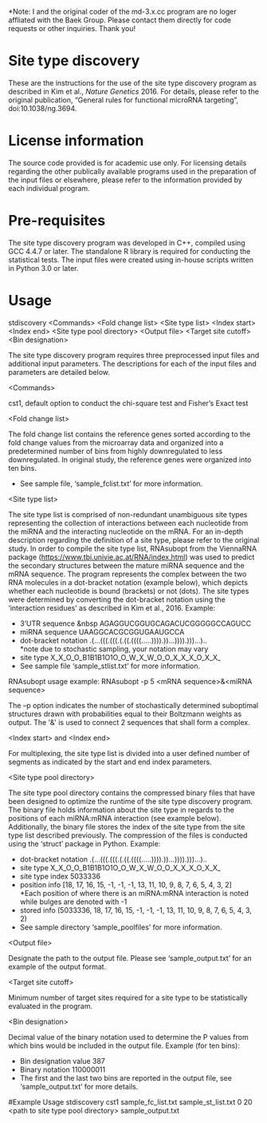 *Note:
I and the original coder of the md-3.x.cc program are no loger affliated with the Baek Group. Please contact them directly for code requests or other inquiries. Thank you!


# Site type discovery
These are the instructions for the use of the site type discovery program as described in Kim et al., <i>Nature Genetics</i> 2016. For details, please refer to the original publication, “General rules for functional microRNA targeting”, doi:10.1038/ng.3694.

# License information
The source code provided is for academic use only. For licensing details regarding the other publically available programs used in the preparation of the input files or elsewhere, please refer to the information provided by each individual program. 

# Pre-requisites 
The site type discovery program was developed in C++, compiled using GCC 4.4.7 or later. The standalone R library is required for conducting the statistical tests. The input files were created using in-house scripts written in Python 3.0 or later. 

# Usage
stdiscovery \<Commands\> \<Fold change list\> \<Site type list\> \<Index start\> \<Index end\> \<Site type pool directory\> \<Output file\> \<Target site cutoff\> \<Bin designation\>

The site type discovery program requires three preprocessed input files and additional input parameters. The descriptions for each of the input files and parameters are detailed below.

\<Commands\>

cst1, default option to conduct the chi-square test and Fisher’s Exact test
  
\<Fold change list\>

The fold change list contains the reference genes sorted according to the fold change values from the microarray data and organized into a predetermined number of bins from highly downregulated to less downregulated. In original study, the reference genes were organized into ten bins. 
-	See sample file, ‘sample_fclist.txt’ for more information.


\<Site type list\>

The site type list is comprised of non-redundant unambiguous site types representing the collection of interactions between each nucleotide from the miRNA and the interacting nucleotide on the mRNA. For an in-depth description regarding the definition of a site type, please refer to the original study. 
In order to compile the site type list, RNAsubopt from the ViennaRNA package (https://www.tbi.univie.ac.at/RNA/index.html) was used to predict the secondary structures between the mature miRNA sequence and the mRNA sequence. The program represents the complex between the two RNA molecules in a dot-bracket notation (example below), which depicts whether each nucleotide is bound (brackets) or not (dots). The site types were determined by converting the dot-bracket notation using the ‘interaction residues’ as described in Kim et al., 2016. 
Example:
-	3’UTR sequence		&nbsp AGAGGUCGGUGCAGACUCGGGGGCCAGUCC
-	miRNA sequence	UAAGGCACGCGGUGAAUGCCA 
-	dot-bracket notation	.(...(((.(((.(.((.((((.....)))).))...)))).)))...)..  
*note due to stochastic sampling, your notation may vary
-	site type		X_X_O_O_B1B1B1O1O_O_W_X_W_O_O_X_X_X_O_X_X_
-	See sample file ‘sample_stlist.txt’ for more information.

RNAsubopt usage example:
RNAsubopt -p 5 \<mRNA sequence\>&\<miRNA sequence\>

The –p option indicates the number of stochastically determined suboptimal structures drawn with probabilities equal to their Boltzmann weights as output. The '&' is used to connect 2 sequences that shall form a complex.

\<Index start\> and \<Index end\>

For multiplexing, the site type list is divided into a user defined number of segments as indicated by the start and end index parameters. 

\<Site type pool directory\>

The site type pool directory contains the compressed binary files that have been designed to optimize the runtime of the site type discovery program. The binary file holds information about the site type in regards to the positions of each miRNA:mRNA interaction (see example below). Additionally, the binary file stores the index of the site type from the site type list described previously. The compression of the files is conducted using the ‘struct’ package in Python.
Example:
-	dot-bracket notation	.(...(((.(((.(.((.((((.....)))).))...)))).)))...)..  
-	site type		X_X_O_O_B1B1B1O1O_O_W_X_W_O_O_X_X_X_O_X_X_
-	site type index		5033336
-	position info		[18, 17, 16, 15, -1, -1, -1, 13, 11, 10, 9, 8, 7, 6, 5, 4, 3, 2]  
*Each position of where there is an miRNA:mRNA interaction is noted while bulges are denoted with -1
-	stored info		(5033336, 18, 17, 16, 15, -1, -1, -1, 13, 11, 10, 9, 8, 7, 6, 5, 4, 3, 2)
-	See sample directory ‘sample_poolfiles’ for more information.

\<Output file\>

Designate the path to the output file. Please see ‘sample_output.txt’ for an example of the output format. 

\<Target site cutoff\> 

Minimum number of target sites required for a site type to be statistically evaluated in the program.

\<Bin designation\>

Decimal value of the binary notation used to determine the P values from which bins would be included in the output file. 
Example (for ten bins):
-	Bin designation value		387
-	Binary notation			110000011
-	The first and the last two bins are reported in the output file, see ‘sample_output.txt’ for more details.
	

#Example Usage
stdiscovery cst1 sample_fc_list.txt sample_st_list.txt 0 20 \<path to site type pool directory\> sample_output.txt
